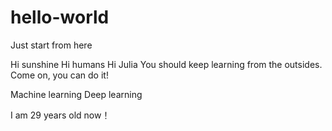 # hello-world
Just start from here

Hi sunshine
Hi humans
Hi Julia
You should keep learning from the outsides. Come on, you can do it!

Machine learning
Deep learning

I am 29 years old now！
